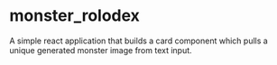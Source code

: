 # monster_rolodex
A simple react application that builds a card component which pulls a unique generated monster image from text input.
